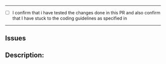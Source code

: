 <!--- Provide a general summary of your changes in the Title above -->

------------------------------

 - [ ] I confirm that i have tested the changes done in this PR and also 
 confirm that I have stuck to the coding guidelines as specified in 

------------------------------

<!--- We welcome all PR’s though this doesn’t guarantee it will be accepted. -->

## Issues
<!-- Mention issues being closed by this PR -->

## Description:
<!--- Describe your changes in detail -->
